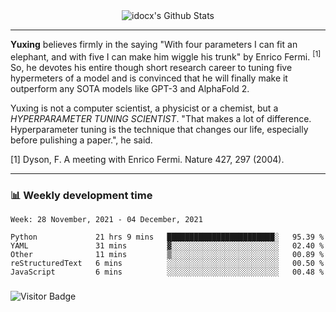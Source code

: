 <div align="center">
    <img align="center" src="https://github-readme-stats.vercel.app/api?username=idocx&show_icons=true&count_private=true&hide_border=true" alt="idocx's Github Stats"></img>
</div>

---

**Yuxing** believes firmly in the saying "With four parameters I can fit an elephant, and with five I can make him wiggle his trunk" by Enrico Fermi. <sup>[1]</sup> So, he devotes his entire though short research career to tuning five hypermeters of a model and is convinced that he will finally make it outperform any SOTA models like GPT-3 and AlphaFold 2.

Yuxing is not a computer scientist, a physicist or a chemist, but a *HYPERPARAMETER TUNING SCIENTIST*. "That makes a lot of difference. Hyperparameter tuning is the technique that changes our life, especially before pulishing a paper.", he said.

[1] Dyson, F. A meeting with Enrico Fermi. Nature 427, 297 (2004).


---

### 📊 Weekly development time
<!--START_SECTION:waka-->
```text
Week: 28 November, 2021 - 04 December, 2021

Python             21 hrs 9 mins   ████████████████████████░   95.39 % 
YAML               31 mins         ▓░░░░░░░░░░░░░░░░░░░░░░░░   02.40 % 
Other              11 mins         ▒░░░░░░░░░░░░░░░░░░░░░░░░   00.89 % 
reStructuredText   6 mins          ░░░░░░░░░░░░░░░░░░░░░░░░░   00.50 % 
JavaScript         6 mins          ░░░░░░░░░░░░░░░░░░░░░░░░░   00.48 % 
```
<!--END_SECTION:waka-->

### 

![Visitor Badge](https://visitor-badge.laobi.icu/badge?page_id=idocx.idocx)